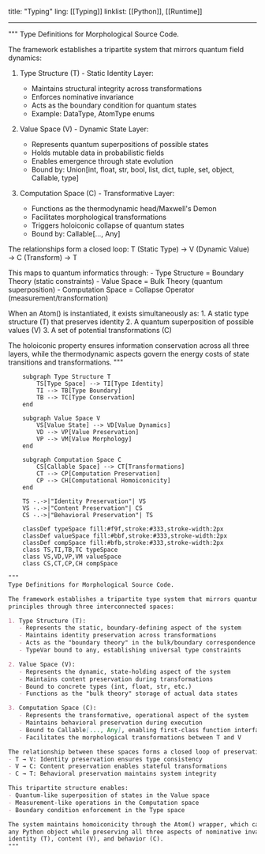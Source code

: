 title: "Typing"
ling: [[Typing]]
linklist:
[[Python]], [[Runtime]]
___
"""
Type Definitions for Morphological Source Code.

The framework establishes a tripartite system that mirrors quantum field dynamics:

1. Type Structure (T) - Static Identity Layer:
   - Maintains structural integrity across transformations
   - Enforces nominative invariance
   - Acts as the boundary condition for quantum states
   - Example: DataType, AtomType enums

2. Value Space (V) - Dynamic State Layer:
   - Represents quantum superpositions of possible states
   - Holds mutable data in probabilistic fields
   - Enables emergence through state evolution
   - Bound by: Union[int, float, str, bool, list, dict, tuple, set, object, Callable, type]

3. Computation Space (C) - Transformative Layer:
   - Functions as the thermodynamic head/Maxwell's Demon
   - Facilitates morphological transformations
   - Triggers holoiconic collapse of quantum states
   - Bound by: Callable[..., Any]

The relationships form a closed loop:
    T (Static Type) → V (Dynamic Value) → C (Transform) → T
    
This maps to quantum informatics through:
    - Type Structure = Boundary Theory (static constraints)
    - Value Space = Bulk Theory (quantum superposition)
    - Computation Space = Collapse Operator (measurement/transformation)

When an Atom() is instantiated, it exists simultaneously as:
    1. A static type structure (T) that preserves identity
    2. A quantum superposition of possible values (V)
    3. A set of potential transformations (C)

The holoiconic property ensures information conservation across all three layers,
while the thermodynamic aspects govern the energy costs of state transitions
and transformations.
"""

```graph TB
    subgraph Type Structure T
        TS[Type Space] --> TI[Type Identity]
        TI --> TB[Type Boundary]
        TB --> TC[Type Conservation]
    end
    
    subgraph Value Space V
        VS[Value State] --> VD[Value Dynamics]
        VD --> VP[Value Preservation]
        VP --> VM[Value Morphology]
    end
    
    subgraph Computation Space C
        CS[Callable Space] --> CT[Transformations]
        CT --> CP[Computation Preservation]
        CP --> CH[Computational Homoiconicity]
    end
    
    TS -.->|"Identity Preservation"| VS
    VS -.->|"Content Preservation"| CS
    CS -.->|"Behavioral Preservation"| TS

    classDef typeSpace fill:#f9f,stroke:#333,stroke-width:2px
    classDef valueSpace fill:#bbf,stroke:#333,stroke-width:2px
    classDef compSpace fill:#bfb,stroke:#333,stroke-width:2px
    class TS,TI,TB,TC typeSpace
    class VS,VD,VP,VM valueSpace
    class CS,CT,CP,CH compSpace
```

```md
"""
Type Definitions for Morphological Source Code.

The framework establishes a tripartite type system that mirrors quantum field theoretical 
principles through three interconnected spaces:

1. Type Structure (T):
   - Represents the static, boundary-defining aspect of the system
   - Maintains identity preservation across transformations
   - Acts as the "boundary theory" in the bulk/boundary correspondence
   - TypeVar bound to any, establishing universal type constraints

2. Value Space (V):
   - Represents the dynamic, state-holding aspect of the system
   - Maintains content preservation during transformations
   - Bound to concrete types (int, float, str, etc.)
   - Functions as the "bulk theory" storage of actual data states

3. Computation Space (C):
   - Represents the transformative, operational aspect of the system
   - Maintains behavioral preservation during execution
   - Bound to Callable[..., Any], enabling first-class function interfaces
   - Facilitates the morphological transformations between T and V

The relationship between these spaces forms a closed loop of preservation:
- T → V: Identity preservation ensures type consistency
- V → C: Content preservation enables stateful transformations
- C → T: Behavioral preservation maintains system integrity

This tripartite structure enables:
- Quantum-like superposition of states in the Value space
- Measurement-like operations in the Computation space
- Boundary condition enforcement in the Type space

The system maintains homoiconicity through the Atom() wrapper, which can represent
any Python object while preserving all three aspects of nominative invariance:
identity (T), content (V), and behavior (C).
"""
```
